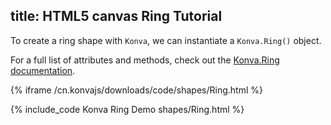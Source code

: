title: HTML5 canvas Ring Tutorial
---

To create a ring shape with `Konva`, we can instantiate a `Konva.Ring()` object.

For a full list of attributes and methods, check out the [Konva.Ring documentation](/cn.konvajs/api/Konva.Ring.html).

{% iframe /cn.konvajs/downloads/code/shapes/Ring.html %}

{% include_code Konva Ring Demo shapes/Ring.html %}
